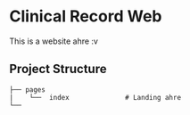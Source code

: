 # Clinical Record Web

This is a website ahre :v

## Project Structure

```
├── pages
|    └──  index              # Landing ahre
└──
```
